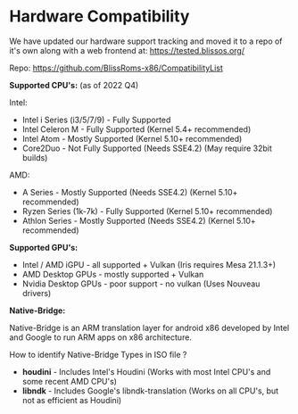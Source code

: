 # Hardware Compatibility

We have updated our hardware support tracking and moved it to a repo of it's own along with a web frontend at: https://tested.blissos.org/

Repo: https://github.com/BlissRoms-x86/CompatibilityList

**Supported CPU's:**
(as of 2022 Q4)

Intel:

* Intel i Series \(i3/5/7/9\) - Fully Supported
* Intel Celeron M - Fully Supported \(Kernel 5.4+ recommended\) 
* Intel Atom - Mostly Supported \(Kernel 5.10+ recommended\)
* Core2Duo - Not Fully Supported \(Needs SSE4.2\) \(May require 32bit builds\)

AMD:

* A Series - Mostly Supported \(Needs SSE4.2\) \(Kernel 5.10+ recommended\)
* Ryzen Series \(1k-7k\) - Fully Supported \(Kernel 5.10+ recommended\)
* Athlon Series - Mostly Supported \(Needs SSE4.2\) \(Kernel 5.10+ recommended\)

**Supported GPU's:** 

* Intel / AMD iGPU - all supported + Vulkan \(Iris requires Mesa 21.1.3+\)
* AMD Desktop GPUs - mostly supported + Vulkan 
* Nvidia Desktop GPUs - poor support - no vulkan \(Uses Nouveau drivers\)

**Native-Bridge:**

Native-Bridge is an ARM translation layer for android x86 developed by Intel and Google to run ARM apps on x86 architecture.  
  
How to identify Native-Bridge Types in ISO file ?

* **houdini** - Includes Intel's Houdini \(Works with most Intel CPU's and some recent AMD CPU's\)
* **libndk** - Includes Google's libndk-translation \(Works on all CPU's, but not as efficient as Houdini\) 


